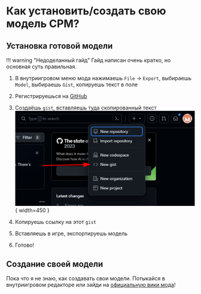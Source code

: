# Как установить/создать свою модель CPM?

## Установка готовой модели

!!! warning "Недоделанный гайд"
    Гайд написан очень кратко, но основная суть правильная.

1. В внутриигровом меню мода нажимаешь `File` -> `Export`, выбираешь `Model`, выбираешь `Gist`, копируешь текст в поле

2. Регистрируешься на [GitHub](github.com)

3. Создаёшь `gist`, вставляешь туда скопированный текст ![gist](../../../assets/cpm/guide/gist.png){ width=450 }

4. Копируешь ссылку на этот `gist`

5. Вставляешь в игре, экспортируешь модель

6. Готово!

## Создание своей модели

Пока что я не знаю, как создавать свои модели. Потыкайся в внутриигровом редакторе или зайди на [официальную вики мода](https://github.com/tom5454/CustomPlayerModels/wiki)!